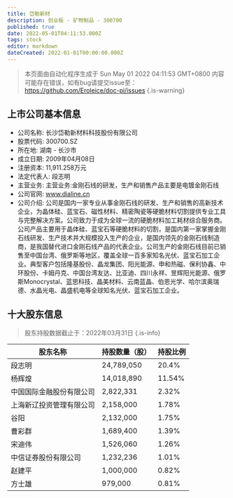 ```yaml
---
title: 岱勒新材
description: 创业板 - 矿物制品 - 300700
published: true
date: 2022-05-01T04:11:53.000Z
tags: stock
editor: markdown
dateCreated: 2022-01-01T00:00:00.000Z
---
```


> 本页面由自动化程序生成于 Sun May 01 2022 04:11:53 GMT+0800
> 内容可能存在错误，如有bug请提交issue至：https://github.com/Eroleice/doc-pi/issues
{.is-warning}

## 上市公司基本信息
- 公司名称: 长沙岱勒新材料科技股份有限公司
- 股票代码: 300700.SZ
- 所在地: 湖南 - 长沙市
- 成立日期: 2009年04月08日
- 注册资本: 11,911.258万元
- 法定代表人: 段志明
- 主营业务: 主营业务:金刚石线的研发，生产和销售产品主要是电镀金刚石线
- 公司官网: www.dialine.cn
- 公司介绍: 公司是国内一家专业从事金刚石线的研发、生产和销售的高新技术企业，为晶体硅、蓝宝石、磁性材料、精密陶瓷等硬脆材料切割提供专业工具与完整解决方案。公司致力于成为全球一流的硬脆材料加工耗材综合服务商。公司产品主要用于晶体硅、蓝宝石等硬脆材料的切割，是国内第一家掌握金刚石线研发、生产技术并大规模投入生产的企业，是国内领先的金刚石线制造商，是我国替代进口金刚石线产品的代表企业。公司生产的金刚石线目前已销售至中国台湾、俄罗斯等地区，覆盖全球一百多家知名光伏、蓝宝石加工企业。典型客户包括隆基股份、晶龙集团、阳光能源、申和热磁、保利协鑫、中环股份、卡姆丹克、中国台湾友达、比亚迪、四川永祥、昱辉阳光能源、俄罗斯Monocrystal、蓝思科技、晶美材料、云南蓝晶、伯恩光学、哈尔滨奥瑞德、水晶光电、晶盛机电等全球知名光伏、蓝宝石加工企业。


## 十大股东信息
> 股东持股数据截止于：2022年03月31日
{.is-info}

| 股东名称 | 持股数量（股） | 持股比例 |
| --- | --- | --- |
| 段志明 | 24,789,050 | 20.4% |
| 杨辉煌 | 14,018,890 | 11.54% |
| 中国国际金融股份有限公司 | 2,822,331 | 2.32% |
| 上海新辽投资管理有限公司 | 2,158,000 | 1.78% |
| 谷阳 | 2,132,000 | 1.75% |
| 曹彩群 | 1,689,400 | 1.39% |
| 宋迪伟 | 1,526,060 | 1.26% |
| 中信证券股份有限公司 | 1,232,236 | 1.01% |
| 赵建平 | 1,000,000 | 0.82% |
| 方士雄 | 979,000 | 0.81% |




